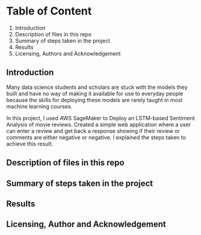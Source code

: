 # Table of Content 
1. Introduction 
2. Description of files in this repo
3. Summary of steps taken in the project
4. Results
5. Licensing, Authors and Acknowledgement

## Introduction
Many data science students and scholars are stuck with the models they built and have no way of making it available for use to everyday people because the skills for deploying these models are rarely taught in most machine learning courses.

In this project, I used AWS SageMaker to Deploy an LSTM-based Sentiment Analysis of movie reviews. Created a simple web application where a user can enter a review and get back a response showing if their review or comments are either negative or negative.
I explained the steps taken to achieve this result.

## Description of files in this repo

## Summary of steps taken in the project

## Results

## Licensing, Author and Acknowledgement
